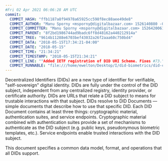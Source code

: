 ```yaml
---
#Fri 02 Apr 2021 06:06:28 AM UTC
commit:
  COMMIT_HASH: "ffb1187a8f94978a65925cc598f8ec88aee49de8"
  COMMIT_AUTHOR: "Manu Sporny <msporny@digitalbazaar.com> 1526140880 -0400"
  COMMIT_COMMITTER: "Manu Sporny <msporny@digitalbazaar.com> 1526420061 -0400"
  COMMIT_PARENT: "8f2bd1986744ad9badc6ff8d48162a440212914a"
  COMMIT_TREE: "9614b11288e6703bef43032a26f2aaa60c750bd4"
  COMMIT_DATA: "2018-05-15T17:34:21-04:00"
  COMMIT_DATE: "2018-05-15"
  COMMIT_TIME: "21:34:21"
  COMMIT_TIMESTAMP: "2018-05-15T21:34:21"
  COMMIT_LINE: ""Added IETF registration of DID URI Scheme. Fixes #73."
  COMMIT_RUNNABLE: "file:///home/ewelton/Desktop/I/did-biometrics/did-core-dataset/analysis/gitinfo/ffb1187a8f94978a65925cc598f8ec88aee49de8/snapshot/index.html"
---
```


<section id="abstract">
<p>
Decentralized Identifiers (DIDs) are a new type of identifier for
verifiable, "self-sovereign" digital identity. DIDs are fully under the
control of the DID subject, independent from any centralized registry,
identity provider, or certificate authority. DIDs are URLs that relate a
DID subject to means for trustable interactions with that subject. DIDs
resolve to DID Documents — simple documents that describe how to use that
specific DID. Each DID Document contains at least three things:
cryptographic material, authentication suites, and service endpoints.
Cryptographic material combined with authentication suites provide a set of
mechanisms to authenticate as the DID subject (e.g. public keys,
pseudonymous biometric templates, etc.). Service endpoints enable
trusted interactions with the DID subject.
      </p>
<p>
This document specifies a common data model, format, and operations that all
DIDs support.
      </p>
</section>
